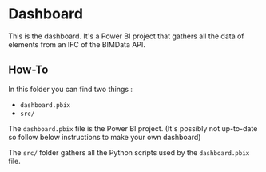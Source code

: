 # Dashboard

This is the dashboard. It's a Power BI project that gathers all the data of elements from an IFC of the BIMData API.

## How-To

In this folder you can find two things : 

* `dashboard.pbix`
* `src/`

The `dashboard.pbix` file is the Power BI project. (It's possibly not up-to-date so follow below instructions to make your own dashboard)

The `src/` folder gathers all the Python scripts used by the `dashboard.pbix` file. 